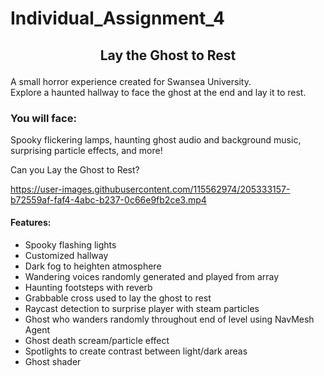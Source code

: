 # Individual_Assignment_4

## <p align="center"> Lay the Ghost to Rest </p> 
A small horror experience created for Swansea University.  
Explore a haunted hallway to face the ghost at the end and lay it to rest.  

### You will face:  
Spooky flickering lamps, haunting ghost audio and background music, surprising particle effects, and more!  

Can you Lay the Ghost to Rest?








https://user-images.githubusercontent.com/115562974/205333157-b72559af-faf4-4abc-b237-0c66e9fb2ce3.mp4


#### Features:
* Spooky flashing lights  
* Customized hallway  
* Dark fog to heighten atmosphere  
* Wandering voices randomly generated and played from array  
* Haunting footsteps with reverb  
* Grabbable cross used to lay the ghost to rest  
* Raycast detection to surprise player with steam particles  
* Ghost who wanders randomly throughout end of level using NavMesh Agent  
* Ghost death scream/particle effect  
* Spotlights to create contrast between light/dark areas  
* Ghost shader  




